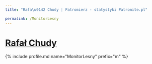 ```yaml
---
title: "Rafa\u0142 Chudy | Patromierz - statystyki Patronite.pl"

permalink: /MonitorLesny
---
```


# [Rafał Chudy](https://patronite.pl/MonitorLesny)

{% include profile.md name="MonitorLesny" prefix="m" %}
